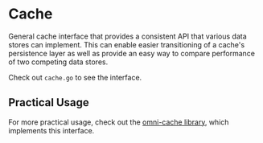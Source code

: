 # Cache

General cache interface that provides a consistent API that various data stores can implement. This can enable easier transitioning of a cache's persistence layer as well as provide an easy way to compare performance of two competing data stores.

Check out `cache.go` to see the interface.

## Practical Usage

For more practical usage, check out the [omni-cache library](https://github.com/panoplymedia/omni-cache), which implements this interface.
